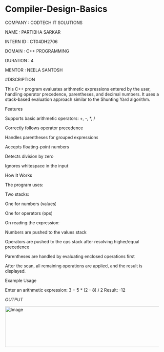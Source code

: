 # Compiler-Design-Basics

COMPANY : CODTECH IT SOLUTIONS

NAME : PARTIBHA SARKAR

INTERN ID : CT04DH2706

DOMAIN : C++ PROGRAMMING

DURATION : 4

MENTOR : NEELA SANTOSH

#DISCRIPTION

This C++ program evaluates arithmetic expressions entered by the user, handling operator precedence, parentheses, and decimal numbers. It uses a stack-based evaluation approach similar to the Shunting Yard algorithm.

Features

Supports basic arithmetic operators: +, -, *, /

Correctly follows operator precedence

Handles parentheses for grouped expressions

Accepts floating-point numbers

Detects division by zero

Ignores whitespace in the input


How It Works

The program uses:

Two stacks:

One for numbers (values)

One for operators (ops)


On reading the expression:

Numbers are pushed to the values stack

Operators are pushed to the ops stack after resolving higher/equal precedence

Parentheses are handled by evaluating enclosed operations first


After the scan, all remaining operations are applied, and the result is displayed.


Example Usage

Enter an arithmetic expression: 3 + 5 * (2 - 8) / 2
Result: -12

*OUTPUT*

<img width="687" height="133" alt="Image" src="https://github.com/user-attachments/assets/6aab96cd-fa85-447e-84a8-2f3c019d7935" />



